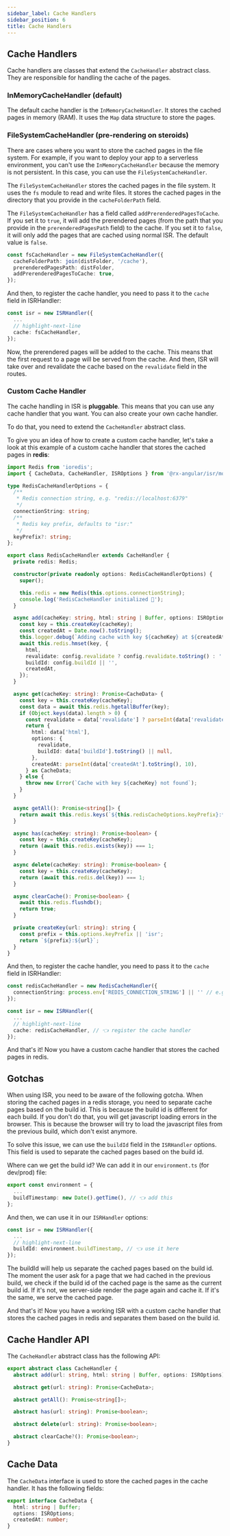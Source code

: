 ```yaml
---
sidebar_label: Cache Handlers
sidebar_position: 6
title: Cache Handlers
---
```


## Cache Handlers

Cache handlers are classes that extend the `CacheHandler` abstract class. They are responsible for handling the cache of the pages.

### InMemoryCacheHandler (default)

The default cache handler is the `InMemoryCacheHandler`. It stores the cached pages in memory (RAM). It uses the `Map` data structure to store the pages.

### FileSystemCacheHandler (pre-rendering on steroids)

There are cases where you want to store the cached pages in the file system. For example, if you want to deploy your app to a serverless environment, you can't use the `InMemoryCacheHandler` because the memory is not persistent. In this case, you can use the `FileSystemCacheHandler`.

The `FileSystemCacheHandler` stores the cached pages in the file system. It uses the `fs` module to read and write files. It stores the cached pages in the directory that you provide in the `cacheFolderPath` field.

The `FileSystemCacheHandler` has a field called `addPrerenderedPagesToCache`. If you set it to `true`, it will add the prerendered pages (from the path that you provide in the `prerenderedPagesPath` field) to the cache. If you set it to `false`, it will only add the pages that are cached using normal ISR. The default value is `false`.

```typescript
const fsCacheHandler = new FileSystemCacheHandler({
  cacheFolderPath: join(distFolder, '/cache'),
  prerenderedPagesPath: distFolder,
  addPrerenderedPagesToCache: true,
});
```

And then, to register the cache handler, you need to pass it to the `cache` field in ISRHandler:

```typescript
const isr = new ISRHandler({
  ...
  // highlight-next-line
  cache: fsCacheHandler,
});
```

Now, the prerendered pages will be added to the cache. This means that the first request to a page will be served from the cache. And then, ISR will take over and revalidate the cache based on the `revalidate` field in the routes.

### Custom Cache Handler

The cache handling in ISR is **pluggable**. This means that you can use any cache handler that you want. You can also create your own cache handler.

To do that, you need to extend the `CacheHandler` abstract class.

To give you an idea of how to create a custom cache handler, let's take a look at this example of a custom cache handler that stores the cached pages in **redis**:

```typescript
import Redis from 'ioredis';
import { CacheData, CacheHandler, ISROptions } from '@rx-angular/isr/models';

type RedisCacheHandlerOptions = {
  /**
   * Redis connection string, e.g. "redis://localhost:6379"
   */
  connectionString: string;
  /**
   * Redis key prefix, defaults to "isr:"
   */
  keyPrefix?: string;
};

export class RedisCacheHandler extends CacheHandler {
  private redis: Redis;

  constructor(private readonly options: RedisCacheHandlerOptions) {
    super();

    this.redis = new Redis(this.options.connectionString);
    console.log('RedisCacheHandler initialized 🚀');
  }

  async add(cacheKey: string, html: string | Buffer, options: ISROptions = { revalidate: null }): Promise<void> {
    const key = this.createKey(cacheKey);
    const createdAt = Date.now().toString();
    this.logger.debug(`Adding cache with key ${cacheKey} at ${createdAt} and buildId ${config.buildId}`);
    await this.redis.hmset(key, {
      html,
      revalidate: config.revalidate ? config.revalidate.toString() : '',
      buildId: config.buildId || '',
      createdAt,
    });
  }

  async get(cacheKey: string): Promise<CacheData> {
    const key = this.createKey(cacheKey);
    const data = await this.redis.hgetallBuffer(key);
    if (Object.keys(data).length > 0) {
      const revalidate = data['revalidate'] ? parseInt(data['revalidate'].toString(), 10) : null;
      return {
        html: data['html'],
        options: {
          revalidate,
          buildId: data['buildId'].toString() || null,
        },
        createdAt: parseInt(data['createdAt'].toString(), 10),
      } as CacheData;
    } else {
      throw new Error(`Cache with key ${cacheKey} not found`);
    }
  }

  async getAll(): Promise<string[]> {
    return await this.redis.keys(`${this.redisCacheOptions.keyPrefix}:*`);
  }

  async has(cacheKey: string): Promise<boolean> {
    const key = this.createKey(cacheKey);
    return (await this.redis.exists(key)) === 1;
  }

  async delete(cacheKey: string): Promise<boolean> {
    const key = this.createKey(cacheKey);
    return (await this.redis.del(key)) === 1;
  }

  async clearCache(): Promise<boolean> {
    await this.redis.flushdb();
    return true;
  }

  private createKey(url: string): string {
    const prefix = this.options.keyPrefix || 'isr';
    return `${prefix}:${url}`;
  }
}
```

And then, to register the cache handler, you need to pass it to the `cache` field in ISRHandler:

```typescript title="server.ts"
const redisCacheHandler = new RedisCacheHandler({
  connectionString: process.env['REDIS_CONNECTION_STRING'] || '' // e.g. "redis://localhost:6379"
});

const isr = new ISRHandler({
  ...
  // highlight-next-line
  cache: redisCacheHandler, // 👈 register the cache handler
});
```

And that's it! Now you have a custom cache handler that stores the cached pages in redis.

## Gotchas

When using ISR, you need to be aware of the following gotcha. When storing the cached pages in a redis storage, you need to separate cache pages based on the build id. This is because the build id is different for each build. If you don't do that, you will get javascript loading errors in the browser. This is because the browser will try to load the javascript files from the previous build, which don't exist anymore.

To solve this issue, we can use the `buildId` field in the `ISRHandler` options. This field is used to separate the cached pages based on the build id.

Where can we get the build id? We can add it in our `environment.ts` (for dev/prod) file:

```typescript
export const environment = {
  ...
  buildTimestamp: new Date().getTime(), // 👈 add this
};
```

And then, we can use it in our `ISRHandler` options:

```typescript
const isr = new ISRHandler({
  ...
  // highlight-next-line
  buildId: environment.buildTimestamp, // 👈 use it here
});
```

The buildId will help us separate the cached pages based on the build id. The moment the user ask for a page that we had cached in the previous build, we check if the build id of the cached page is the same as the current build id. If it's not, we server-side render the page again and cache it. If it's the same, we serve the cached page.

And that's it! Now you have a working ISR with a custom cache handler that stores the cached pages in redis and separates them based on the build id.

## Cache Handler API

The `CacheHandler` abstract class has the following API:

```typescript
export abstract class CacheHandler {
  abstract add(url: string, html: string | Buffer, options: ISROptions): Promise<void>;

  abstract get(url: string): Promise<CacheData>;

  abstract getAll(): Promise<string[]>;

  abstract has(url: string): Promise<boolean>;

  abstract delete(url: string): Promise<boolean>;

  abstract clearCache?(): Promise<boolean>;
}
```

## Cache Data

The `CacheData` interface is used to store the cached pages in the cache handler. It has the following fields:

```typescript
export interface CacheData {
  html: string | Buffer;
  options: ISROptions;
  createdAt: number;
}
```
